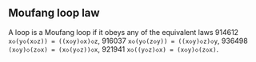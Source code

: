 ## Moufang loop law

A loop is a Moufang loop if it obeys any of the equivalent laws 914612 `x◇(y◇(x◇z)) = ((x◇y)◇x)◇z`, 916037 `x◇(y◇(z◇y)) = ((x◇y)◇z)◇y`, 936498 `(x◇y)◇(z◇x) = (x◇(y◇z))◇x`, 921941 `x◇((y◇z)◇x) = (x◇y)◇(z◇x)`.
